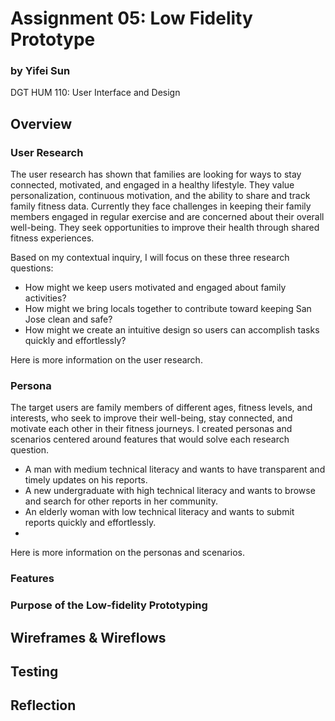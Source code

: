# Assignment 05: Low Fidelity Prototype

### by Yifei Sun
DGT HUM 110: User Interface and Design

## Overview

### User Research

The user research has shown that families are looking for ways to stay connected, motivated, and engaged in a healthy lifestyle. They value personalization, continuous motivation, and the ability to share and track family fitness data. Currently they face challenges in keeping their family members engaged in regular exercise and are concerned about their overall well-being. They seek opportunities to improve their health through shared fitness experiences.

Based on my contextual inquiry, I will focus on these three research questions:

- How might we keep users motivated and engaged about family activities?
- How might we bring locals together to contribute toward keeping San Jose clean and safe?
- How might we create an intuitive design so users can accomplish tasks quickly and effortlessly?

Here is more information on the user research.



### Persona

The target users are family members of different ages, fitness levels, and interests, who seek to improve their well-being, stay connected, and motivate each other in their fitness journeys. I created personas and scenarios centered around features that would solve each research question.

- A man with medium technical literacy and wants to have transparent and timely updates on his reports.
- A new undergraduate with high technical literacy and wants to browse and search for other reports in her community.
- An elderly woman with low technical literacy and wants to submit reports quickly and effortlessly.
- 
Here is more information on the personas and scenarios.

### Features

### Purpose of the Low-fidelity Prototyping

## Wireframes & Wireflows

## Testing

## Reflection
